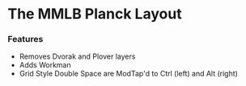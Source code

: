 # The MMLB Planck Layout

### Features

* Removes Dvorak and Plover layers
* Adds Workman
* Grid Style Double Space are ModTap'd to Ctrl (left) and Alt (right)

